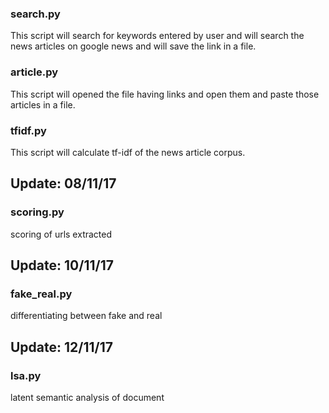 ### search.py
This script will search for keywords entered by user and will search the news articles on google news and will save the link in a file.



### article.py
This script will opened the file having links and open them and paste those articles in a file.



### tfidf.py
This script will calculate tf-idf of the news article corpus.



## Update: 08/11/17
### scoring.py
scoring of urls extracted



## Update: 10/11/17
### fake_real.py
differentiating between fake and real



## Update: 12/11/17
### lsa.py
latent semantic analysis of document
